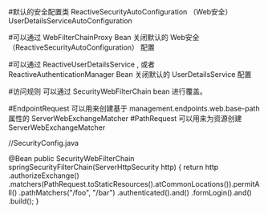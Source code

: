 #默认的安全配置类
ReactiveSecurityAutoConfiguration （Web安全）
UserDetailsServiceAutoConfiguration

#可以通过 WebFilterChainProxy  Bean 关闭默认的 Web安全（ReactiveSecurityAutoConfiguration） 配置

#可以通过 ReactiveUserDetailsService , 或者 ReactiveAuthenticationManager Bean 关闭默认的 UserDetailsService 配置

#访问规则 可以通过 SecurityWebFilterChain bean 进行覆盖。


#EndpointRequest 可以用来创建基于 management.endpoints.web.base-path 属性的 ServerWebExchangeMatcher
#PathRequest 可以用来为资源创建 ServerWebExchangeMatcher 

//SecurityConfig.java

@Bean
public SecurityWebFilterChain springSecurityFilterChain(ServerHttpSecurity http) {
    return http
        .authorizeExchange()
            .matchers(PathRequest.toStaticResources().atCommonLocations()).permitAll()
            .pathMatchers("/foo", "/bar")
                .authenticated().and()
            .formLogin().and()
        .build();
}
